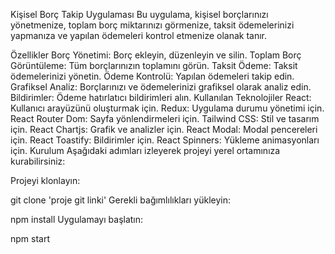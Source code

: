 Kişisel Borç Takip Uygulaması
Bu uygulama, kişisel borçlarınızı yönetmenize, toplam borç miktarınızı görmenize, taksit ödemelerinizi yapmanıza ve yapılan ödemeleri kontrol etmenize olanak tanır.

Özellikler
Borç Yönetimi: Borç ekleyin, düzenleyin ve silin.
Toplam Borç Görüntüleme: Tüm borçlarınızın toplamını görün.
Taksit Ödeme: Taksit ödemelerinizi yönetin.
Ödeme Kontrolü: Yapılan ödemeleri takip edin.
Grafiksel Analiz: Borçlarınızı ve ödemelerinizi grafiksel olarak analiz edin.
Bildirimler: Ödeme hatırlatıcı bildirimleri alın.
Kullanılan Teknolojiler
React: Kullanıcı arayüzünü oluşturmak için.
Redux: Uygulama durumu yönetimi için.
React Router Dom: Sayfa yönlendirmeleri için.
Tailwind CSS: Stil ve tasarım için.
React Chartjs: Grafik ve analizler için.
React Modal: Modal pencereleri için.
React Toastify: Bildirimler için.
React Spinners: Yükleme animasyonları için.
Kurulum
Aşağıdaki adımları izleyerek projeyi yerel ortamınıza kurabilirsiniz:

Projeyi klonlayın:

git clone 'proje git linki'
Gerekli bağımlılıkları yükleyin:

npm install
Uygulamayı başlatın:

npm start


